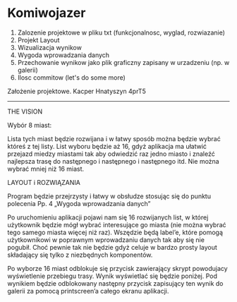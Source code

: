 # Komiwojazer
1. Zalozenie projektowe w pliku txt (funkcjonalnosc, wyglad, rozwiazanie)
2. Projekt Layout
3. Wizualizacja wynikow
4. Wygoda wprowadzania danych
5. Przechowanie wynikow jako plik graficzny zapisany w urzadzeniu (np. w galerii)
6. Ilosc commitow (let's do some more)


Założenie projektowe.
Kacper Hnatyszyn 4prT5

************************************

THE VISION

Wybór 8 miast:

Lista tych miast będzie rozwijana i w łatwy sposób można będzie wybrać któreś z tej listy. List wyboru będzie aż 16, gdyż aplikacja ma ułatwić przejazd miedzy miastami tak aby odwiedzić raz jedno miasto i znaleźć najlepsza trasę do następnego i następnego i następnego itd.
Nie można wybrać mniej niż 16 miast.



LAYOUT i ROZWIĄZANIA

Program będzie przejrzysty i łatwy w obsłudze stosując się do punktu polecenia 
Pp. 4 „Wygoda wprowadzania danych” 

Po uruchomieniu aplikacji pojawi nam się 16 rozwijanych list, w której użytkownik będzie mógł wybrać interesujące go miasta (nie można wybrać tego samego miasta więcej niż raz). Wszędzie będą label’e, które pomogą użytkownikowi w poprawnym wprowadzaniu danych tak aby się nie pogubił. Choć pewnie tak nie będzie gdyż celuje w bardzo prosty layout składający się tylko z niezbędnych komponentów.

Po wyborze 16 miast odblokuje się przycisk zawierający skrypt powodujacy wyświetlenie przebiegu trasy. Wynik wyświetlać się będzie poniżej.
Pod wynikiem będzie odblokowany następny przycisk zapisujący ten wynik do galerii za pomocą printscreen’a całego ekranu aplikacji.
